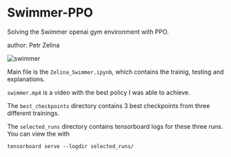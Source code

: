 # Swimmer-PPO
Solving the Swimmer openai gym environment with PPO.

author: Petr Zelina

![swimmer](https://user-images.githubusercontent.com/15908442/220720112-5ce83b92-b277-476e-9af6-72b5f3d1d879.gif)

Main file is the `Zelina_Swimmer.ipynb`, which contains the trainig, testing and explanations.

`swimmer.mp4` is a video with the best policy I was able to achieve.

The `best_checkpoints` directory contains 3 best checkpoints from three different trainings.

The `selected_runs` directory contains tensorboard logs for these three runs. You can view the with
```
tensorboard serve --logdir selected_runs/
```
